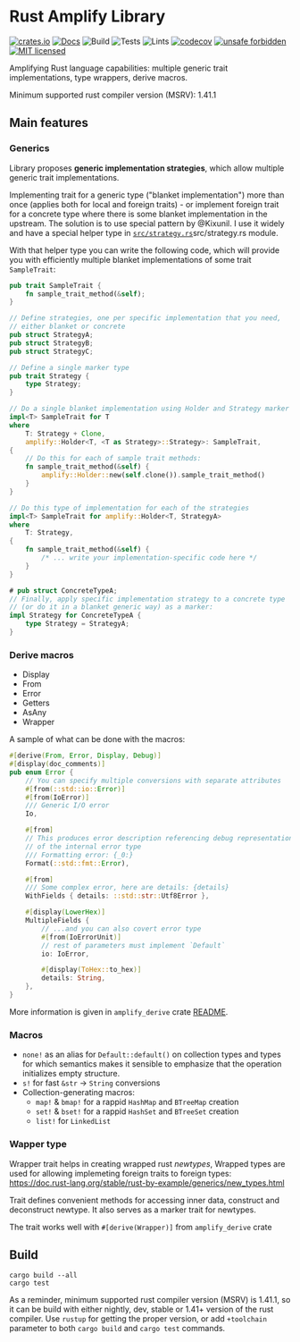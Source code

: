 # Rust Amplify Library
[![crates.io](https://meritbadge.herokuapp.com/amplify)](https://crates.io/crates/amplify)
[![Docs](https://docs.rs/amplify/badge.svg)](https://docs.rs/amplify)
![Build](https://github.com/LNP-BP/rust-amplify/workflows/Build/badge.svg)
![Tests](https://github.com/LNP-BP/rust-amplify/workflows/Tests/badge.svg)
![Lints](https://github.com/LNP-BP/rust-amplify/workflows/Lints/badge.svg)
[![codecov](https://codecov.io/gh/LNP-BP/rust-amplify/branch/master/graph/badge.svg)](https://codecov.io/gh/LNP-BP/rust-amplify)
[![unsafe forbidden](https://img.shields.io/badge/unsafe-forbidden-success.svg)](https://github.com/rust-secure-code/safety-dance/)
[![MIT licensed](https://img.shields.io/badge/license-MIT-blue.svg)](./LICENSE)

Amplifying Rust language capabilities: multiple generic trait implementations, 
type wrappers, derive macros.

Minimum supported rust compiler version (MSRV): 1.41.1

## Main features

### Generics

Library proposes **generic implementation strategies**, which allow multiple
generic trait implementations.

Implementing trait for a generic type ("blanket implementation") more than once 
(applies both for local and foreign traits) - or implement foreign trait for a 
concrete type where there is some blanket implementation in the upstream. The 
solution is to use special pattern by @Kixunil. I use it widely and have a 
special helper type in [`src/strategy.rs`]()src/strategy.rs module.

With that helper type you can write the following code, which will provide you
with efficiently multiple blanket implementations of some trait `SampleTrait`:

```rust
pub trait SampleTrait {
    fn sample_trait_method(&self);
}

// Define strategies, one per specific implementation that you need,
// either blanket or concrete
pub struct StrategyA;
pub struct StrategyB;
pub struct StrategyC;

// Define a single marker type
pub trait Strategy {
    type Strategy;
}

// Do a single blanket implementation using Holder and Strategy marker trait
impl<T> SampleTrait for T
where
    T: Strategy + Clone,
    amplify::Holder<T, <T as Strategy>::Strategy>: SampleTrait,
{
    // Do this for each of sample trait methods:
    fn sample_trait_method(&self) {
        amplify::Holder::new(self.clone()).sample_trait_method()
    }
}

// Do this type of implementation for each of the strategies
impl<T> SampleTrait for amplify::Holder<T, StrategyA>
where
    T: Strategy,
{
    fn sample_trait_method(&self) {
        /* ... write your implementation-specific code here */
    }
}

# pub struct ConcreteTypeA;
// Finally, apply specific implementation strategy to a concrete type
// (or do it in a blanket generic way) as a marker:
impl Strategy for ConcreteTypeA {
    type Strategy = StrategyA;
}
```

### Derive macros

- Display
- From
- Error
- Getters
- AsAny
- Wrapper

A sample of what can be done with the macros:
```rust
#[derive(From, Error, Display, Debug)]
#[display(doc_comments)]
pub enum Error {
    // You can specify multiple conversions with separate attributes
    #[from(::std::io::Error)]
    #[from(IoError)]
    /// Generic I/O error
    Io,

    #[from]
    // This produces error description referencing debug representation
    // of the internal error type
    /// Formatting error: {_0:}
    Format(::std::fmt::Error),

    #[from]
    /// Some complex error, here are details: {details}
    WithFields { details: ::std::str::Utf8Error },

    #[display(LowerHex)]
    MultipleFields {
        // ...and you can also covert error type
        #[from(IoErrorUnit)]
        // rest of parameters must implement `Default`
        io: IoError,

        #[display(ToHex::to_hex)]
        details: String,
    },
}
```

More information is given in `amplify_derive` crate [README](derive/README.md).

### Macros

- `none!` as an alias for `Default::default()` on collection types and types
  for which semantics makes it sensible to emphasize that the operation 
  initializes empty structure.
- `s!` for fast `&str` -> `String` conversions
- Collection-generating macros:
  - `map!` & `bmap!` for a rappid `HashMap` and `BTreeMap` creation
  - `set!` & `bset!` for a rappid `HashSet` and `BTreeSet` creation
  - `list!` for `LinkedList`

### Wapper type

Wrapper trait helps in creating wrapped rust *newtypes*, Wrapped types are used 
for allowing implemeting foreign traits to foreign types:
<https://doc.rust-lang.org/stable/rust-by-example/generics/new_types.html>

Trait defines convenient methods for accessing inner data, construct
and deconstruct newtype. It also serves as a marker trait for newtypes.

The trait works well with `#[derive(Wrapper)]` from `amplify_derive` crate


## Build

```shell script
cargo build --all
cargo test
```

As a reminder, minimum supported rust compiler version (MSRV) is 1.41.1, so it
can be build with either nightly, dev, stable or 1.41+ version of the rust 
compiler. Use `rustup` for getting the proper version, or add `+toolchain`
parameter to both `cargo build` and `cargo test` commands.

